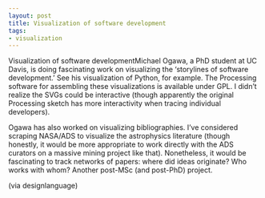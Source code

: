 ```yaml
---
layout: post
title: Visualization of software development
tags:
- visualization
---
```

Visualization of software developmentMichael Ogawa, a PhD student at UC Davis, is doing fascinating work on visualizing the ‘storylines of software development.’ See his visualization of Python, for example. The Processing software for assembling these visualizations is available under GPL. I didn’t realize the SVGs could be interactive (though apparently the original Processing sketch has more interactivity when tracing individual developers).

Ogawa has also worked on visualizing bibliographies. I’ve considered scraping NASA/ADS to visualize the astrophysics literature (though honestly, it would be more appropriate to work directly with the ADS curators on a massive mining project like that). Nonetheless, it would be fascinating to track networks of papers: where did ideas originate? Who works with whom? Another post-MSc (and post-PhD) project.

(via designlanguage)
